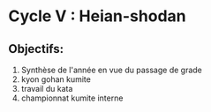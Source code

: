 # Cycle V : Heian-shodan

## Objectifs:
1. Synthèse de l'année en vue du passage de grade
2. kyon gohan kumite
3. travail du kata
4. championnat kumite interne

```{tableofcontents}
```